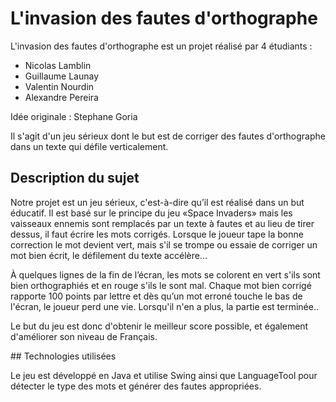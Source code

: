 # L'invasion des fautes d'orthographe

L'invasion des fautes d'orthographe est un projet réalisé par 4 étudiants :
  - Nicolas Lamblin
  - Guillaume Launay
  - Valentin Nourdin
  - Alexandre Pereira

Idée originale : Stephane Goria

Il s'agit d'un jeu sérieux dont le but est de corriger des fautes d'orthographe dans un texte qui défile verticalement.

## Description du sujet

  Notre projet est un jeu sérieux, c'est-à-dire qu’il est réalisé dans un but éducatif.
Il est basé sur le principe du jeu «Space Invaders» mais les vaisseaux ennemis sont remplacés par un texte à fautes et au lieu de tirer dessus, il faut écrire les mots corrigés.
Lorsque le joueur tape la bonne correction le mot devient vert, mais s'il se trompe ou essaie de corriger un mot bien écrit, le défilement du texte accélère...

  À quelques lignes de la fin de l’écran, les mots se colorent en vert s'ils sont bien orthographiés et en rouge s'ils le sont mal.
Chaque mot bien corrigé rapporte 100 points par lettre et dès qu’un mot erroné touche le bas de l'écran, le joueur perd une vie.
Lorsqu'il n'en a plus, la partie est terminée..

  Le but du jeu est donc d'obtenir le meilleur score possible, et également d'améliorer son niveau de Français.

## Technologies utilisées

  Le jeu est développé en Java et utilise Swing ainsi que LanguageTool pour détecter le type des mots et générer des fautes appropriées.
